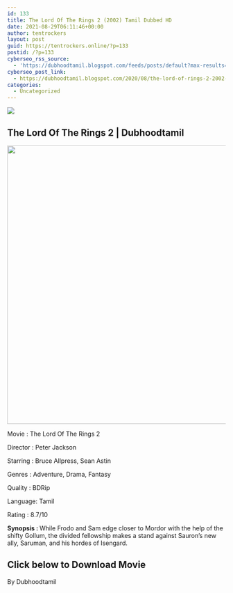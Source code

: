 ```yaml
---
id: 133
title: The Lord Of The Rings 2 (2002) Tamil Dubbed HD
date: 2021-08-29T06:11:46+00:00
author: tentrockers
layout: post
guid: https://tentrockers.online/?p=133
postid: /?p=133
cyberseo_rss_source:
  - 'https://dubhoodtamil.blogspot.com/feeds/posts/default?max-results=150&start-index=151'
cyberseo_post_link:
  - https://dubhoodtamil.blogspot.com/2020/08/the-lord-of-rings-2-2002-tamil-dubbed-hd.html
categories:
  - Uncategorized
---
```

<div class="media_block">
  <img src="https://1.bp.blogspot.com/-CtstgWybS-8/XyrK5LHrk_I/AAAAAAAABAU/Zmos9AT1QdA0qUkNTSK-RecJQVrVlAqbwCLcBGAsYHQ/s72-c/images%2B%252824%2529.jpeg" class="media_thumbnail" />
</div>

## <span>The Lord Of The Rings 2 | Dubhoodtamil</span>

<div class="separator">
  <a href="https://1.bp.blogspot.com/-CtstgWybS-8/XyrK5LHrk_I/AAAAAAAABAU/Zmos9AT1QdA0qUkNTSK-RecJQVrVlAqbwCLcBGAsYHQ/s678/images%2B%252824%2529.jpeg"><img border="0" data-original-height="678" data-original-width="452" height="640" src="https://1.bp.blogspot.com/-CtstgWybS-8/XyrK5LHrk_I/AAAAAAAABAU/Zmos9AT1QdA0qUkNTSK-RecJQVrVlAqbwCLcBGAsYHQ/s640/images%2B%252824%2529.jpeg" /></a>
</div>

Movie	<span></span>:	<span></span>The Lord Of The Rings 2

<div readability="18">
  Director<span> </span>:<span> </span>Peter Jackson&nbsp;</p> 
  
  <p>
    Starring<span> </span>:<span> </span>Bruce Allpress, Sean Astin
  </p>
  
  <p>
    Genres<span> </span>:<span> </span>Adventure, Drama, Fantasy
  </p>
  
  <p>
    Quality<span> </span>:<span> </span>BDRip&nbsp;
  </p>
  
  <p>
    Language:<span> </span>Tamil&nbsp;
  </p>
  
  <p>
    Rating<span> </span>:<span> </span>8.7/10
  </p>
  
  <p>
    <b>Synopsis : </b>While Frodo and Sam edge closer to Mordor with the help of the shifty Gollum, the divided fellowship makes a stand against Sauron&#8217;s new ally, Saruman, and his hordes of Isengard.
  </p>
</div>

## <span><b>Click below to Download Movie</b></span>

By Dubhoodtamil